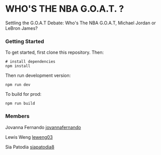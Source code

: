 # WHO'S THE NBA G.O.A.T. ?

Settling the G.O.A.T Debate: Who's The NBA G.O.A.T, Michael Jordan or LeBron James? 

### Getting Started

To get started, first clone this repository. Then:

```
# install dependencies
npm install
```

Then run development version:

```
npm run dev
```

To build for prod:

```
npm run build
```

### Members
Jovanna Fernando [jovannafernando](https://github.com/jovannafernando)

Lewis Weng [leweng03](https://github.com/leweng03)

Sia Patodia [siapatodia8](https://github.com/siapatodia8)

